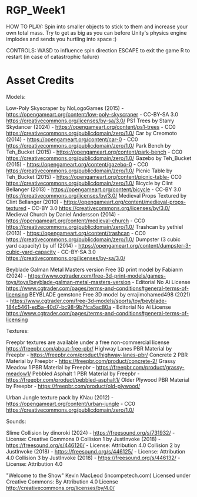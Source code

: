 # RGP_Week1

HOW TO PLAY:
Spin into smaller objects to stick to them and increase your own total mass.
Try to get as big as you can before Unity's physics engine implodes and sends you hurtling into space :)

CONTROLS:
WASD to influence spin direction
ESCAPE to exit the game
R to restart (in case of catastrophic failure)


# Asset Credits

Models:

Low-Poly Skyscraper by NoLogoGames (2015) - https://opengameart.org/content/low-poly-skyscraper - CC-BY-SA 3.0 https://creativecommons.org/licenses/by-sa/3.0/
PS1 Trees by Starry Skydancer (2024) - https://opengameart.org/content/ps1-trees - CC0 https://creativecommons.org/publicdomain/zero/1.0/
Car by Creomoto (2014) - https://opengameart.org/content/car-0 - CC0 https://creativecommons.org/publicdomain/zero/1.0/
Park Bench by Teh_Bucket (2015) - https://opengameart.org/content/park-bench - CC0 https://creativecommons.org/publicdomain/zero/1.0/
Gazebo by Teh_Bucket (2015) - https://opengameart.org/content/gazebo-0 - CC0 https://creativecommons.org/publicdomain/zero/1.0/
Picnic Table by Teh_Bucket (2015) - https://opengameart.org/content/picnic-table- CC0 https://creativecommons.org/publicdomain/zero/1.0/
Bicycle by Clint Bellanger (2013) - https://opengameart.org/content/bicycle - CC-BY 3.0 https://creativecommons.org/licenses/by/3.0/
Medieval Props Textured by Clint Bellanger (2010) - https://opengameart.org/content/medieval-props-textured - CC-BY 3.0 https://creativecommons.org/licenses/by/3.0/
Medieval Church by Daniel Andersson (2014) - https://opengameart.org/content/medieval-church - CC0 https://creativecommons.org/publicdomain/zero/1.0/
Trashcan by yethiel (2013) - https://opengameart.org/content/trashcan - CC0 https://creativecommons.org/publicdomain/zero/1.0/
Dumpster (3 cubic yard capacity) by ulf (2014) - https://opengameart.org/content/dumpster-3-cubic-yard-capacity - CC-BY-SA 3.0 https://creativecommons.org/licenses/by-sa/3.0/

Beyblade Galman Metal Masters version Free 3D print model by Fabianm (2024) - https://www.cgtrader.com/free-3d-print-models/games-toys/toys/beyblade-galman-metal-masters-version - Editorial No Ai License https://www.cgtrader.com/pages/terms-and-conditions#general-terms-of-licensing
BEYBLADE gemstone Free 3D model by errajimohamed498 (2021) - https://www.cgtrader.com/free-3d-models/sports/toy/beyblade-184c5461-ed5a-40d7-bc98-9b7fca5ac80a - Editorial No Ai License https://www.cgtrader.com/pages/terms-and-conditions#general-terms-of-licensing


Textures:

Freepbr textures are available under a free non-commercial license https://freepbr.com/about-free-pbr/
Highway Lanes PBR Material by Freepbr - https://freepbr.com/product/highway-lanes-pbr/
Concrete 2 PBR Material by Freepbr - https://freepbr.com/product/concrete-2/
Grassy Meadow 1 PBR Material by Freepbr - https://freepbr.com/product/grassy-meadow1/
Pebbled Asphalt 1 PBR Material by Freepbr - https://freepbr.com/product/pebbled-asphalt1/
Older Plywood PBR Material by Freepbr - https://freepbr.com/product/old-plywood/

Urban Jungle texture pack by KNau (2012) - https://opengameart.org/content/urban-jungle - CC0 https://creativecommons.org/publicdomain/zero/1.0/


Sounds:

Slime Collision by dinoroki (2024) - https://freesound.org/s/731932/ - License: Creative Commons 0
Collision 1 by JustInvoke (2018) - https://freesound.org/s/446126/ - License: Attribution 4.0
Collision 2 by JustInvoke (2018) - https://freesound.org/s/446125/ - License: Attribution 4.0
Collision 3 by JustInvoke (2018) - https://freesound.org/s/446132/ - License: Attribution 4.0

"Welcome to the Show" Kevin MacLeod (incompetech.com) Licensed under Creative Commons: By Attribution 4.0 License http://creativecommons.org/licenses/by/4.0/
